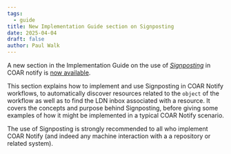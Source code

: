 ```yaml
---
tags:
  - guide
title: New Implementation Guide section on Signposting
date: 2025-04-04
draft: false
author: Paul Walk
---
```


A new section in the Implementation Guide on the use of _[Signposting](https://signposting.org/FAIR/)_ in COAR notify is [now available](https://coar-notify.net/guide/signposting/).
<!--more-->
This section explains how to implement and use Signposting in COAR Notify workflows, to automatically discover resources related to the `object` of the workflow as well as to find the LDN inbox associated with a resource. It covers the concepts and purpose behind Signposting, before giving some examples of how it might be implemented in a typical COAR Notify scenario.

The use of Signposting is strongly recommended to all who implement COAR Notify (and indeed any machine interaction with a a repository or related system).
